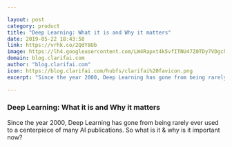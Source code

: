 ```yaml
---

layout: post
category: product
title: "Deep Learning: What it is and Why it matters"
date: 2019-05-22 18:43:58
link: https://vrhk.co/2QdY8Ub
image: https://lh4.googleusercontent.com/LW4Rapxt4k5vfITNU47Z0TDy7VDgch16dUXvfpYX5WthqVEb4mK3iZmUs8-O161W28OW1PP6J33KeLdhAS7m9xsz2CVJ_J_Z4zRNCVzyD8JS6a7_86d1Y-WfH-mkUusv38Z4FhwQ#keepProtocol
domain: blog.clarifai.com
author: "blog.clarifai.com"
icon: https://blog.clarifai.com/hubfs/clarifai%20favicon.png
excerpt: "Since the year 2000, Deep Learning has gone from being rarely ever used to a centerpiece of many AI publications. So what is it &amp; why is it important now?"

---
```


### Deep Learning: What it is and Why it matters

Since the year 2000, Deep Learning has gone from being rarely ever used to a centerpiece of many AI publications. So what is it &amp; why is it important now?